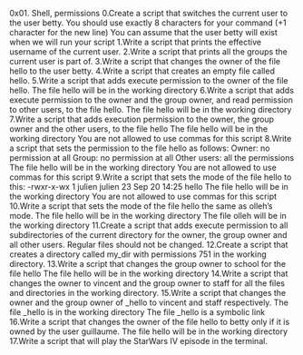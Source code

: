 0x01. Shell, permissions
0.Create a script that switches the current user to the user betty.
	You should use exactly 8 characters for your command (+1 character for the new line)
	You can assume that the user betty will exist when we will run your script
1.Write a script that prints the effective username of the current user.
2.Write a script that prints all the groups the current user is part of.
3.Write a script that changes the owner of the file hello to the user betty.
4.Write a script that creates an empty file called hello.
5.Write a script that adds execute permission to the owner of the file hello.
	The file hello will be in the working directory
6.Write a script that adds execute permission to the owner and the group owner, and read permission to other users, to the file hello.
	The file hello will be in the working directory
7.Write a script that adds execution permission to the owner, the group owner and the other users, to the file hello
	The file hello will be in the working directory
	You are not allowed to use commas for this script
8.Write a script that sets the permission to the file hello as follows:
	Owner: no permission at all
	Group: no permission at all
	Other users: all the permissions
The file hello will be in the working directory You are not allowed to use commas for this script
9.Write a script that sets the mode of the file hello to this:
	-rwxr-x-wx 1 julien julien 23 Sep 20 14:25 hello
The file hello will be in the working directory
You are not allowed to use commas for this script
10.Write a script that sets the mode of the file hello the same as olleh’s mode.
	The file hello will be in the working directory
	The file olleh will be in the working directory
11.Create a script that adds execute permission to all subdirectories of the current directory for the owner,
 the group owner and all other users.
	Regular files should not be changed.
12.Create a script that creates a directory called my_dir with permissions 751 in the working directory.
13.Write a script that changes the group owner to school for the file hello
	The file hello will be in the working directory
14.Write a script that changes the owner to vincent and the group owner to staff for all the files and directories in the working directory.
15.Write a script that changes the owner and the group owner of _hello to vincent and staff respectively.
	The file _hello is in the working directory
	The file _hello is a symbolic link
16.Write a script that changes the owner of the file hello to betty only if it is owned by the user guillaume.
	The file hello will be in the working directory
17.Write a script that will play the StarWars IV episode in the terminal.
